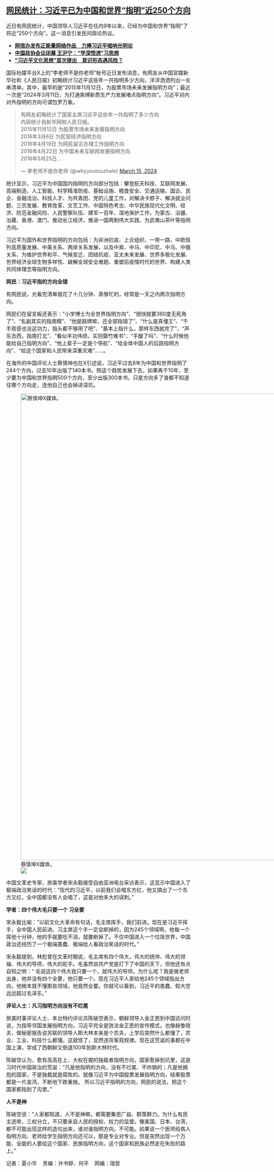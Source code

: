 <!--1710778380000-->
[网民统计：习近平已为中国和世界“指明”近250个方向](https://www.rfa.org/mandarin/yataibaodao/zhengzhi/hx2-03182024085515.html)
------

<p>近日有网民统计，中国领导人习近平在任内9年以来，已经为中国和世界“指明”了将近“250个方向”。这一消息引发民间舆论热议。</p><ul><li><strong><span class="result-title"> <a class="state-published" href="https://www.rfa.org/mandarin/yataibaodao/meiti/gt2-03122024080847.html">网信办发布正能量网络作品　力捧习近平唱响光明论</a> </span></strong></li><li><strong><span class="result-title"><a class="state-published" href="https://www.rfa.org/mandarin/Xinwen/6-03102024171021.html">中国政协会议闭幕 王沪宁：“学深悟透”习思想</a></span></strong></li><li><span class="result-title"> <a class="state-published" href="https://www.rfa.org/mandarin/yataibaodao/zhengzhi/jw-10092023101140.html"><strong>"习近平文化思想"首次提出　意识形态遇风险？</strong></a> </span></li></ul><p>国际社媒平台X上的“李老师不是你老师”帐号近日发布消息，有网友从中国官媒新华社和《人民日报》初略统计习近平这些年一共指明多少方向，洋洋洒洒列出一长串清单。其中，最早的是“2015年11月12日，为股票市场未来发展指明方向”；最近一次是“2024年3月11日，为打通束缚新质生产力发展堵点指明方向”。习近平对内对外指明的方向可谓包罗万象。</p><blockquote class="twitter-tweet"><p dir="ltr" lang="zh">有网友初略统计了国家主席习近平这些年一共指明了多少方向<br/>内容统计自新华网和人民日报。<br/>2015年11月12日 为股票市场未来发展指明方向<br/>2016年3月6日 为民营经济指明方向<br/>2016年4月19日 为网民留言办理工作指明方向<br/>2016年4月22日 为中国未来互联网发展指明方向<br/>2016年5月25日…</p>— 李老师不是你老师 (@whyyoutouzhele) <a href="https://twitter.com/whyyoutouzhele/status/1768760003379298739?ref_src=twsrc%5Etfw">March 15, 2024</a></blockquote><p></p><p>统计显示，习近平为中国国内指明的方向部分包括：攀登航天科技、互联网发展、高端制造、人工智能、科学精准防疫、基础设施、粮食安全、交通运输、国企、民企、金融法治、科技人才、为共青团、党的儿童工作，对解决卡脖子、解决就业问题、三农发展、教育改革、文艺工作、中国特色考古、中华民族现代化文明、经济、防范金融风险、人民警察队伍、建军一百年、湿地保护工作，为蒙古、治疆、治藏、香港、澳门、推动长江经济，推进一国两制伟大实践、为武夷山茶叶等指明方向。</p><p>习近平为国外和世界指明的方向包括：为非洲抗疫、上合组织、一带一路、中欧班列高质量发展、中美关系、两岸关系发展，以及中索、中马、中印尼、中乌、中俄关系、为维护世界和平、气候变迁、团结抗疫、亚太未来发展、世界多极化发展、世界经济全球生物多样性、破解全球安全难题、重塑后疫情时代的世界、构建人类共同体理念等指明方向。</p><p><strong>网民：习近平指的方向全错</strong></p><p>有网民说，光看完清单就花了十几分钟、真够忙的，经常是一天之内两次指明方向。</p><p>网民们在留言板还表示：“小学博士为全世界指明方向”、“很快就要360度无死角了”、“名副其实的指南精”、“他是路牌嘛，还全部指错了”、“什么是真懂王”、“千手观音也没这功力，指头都不够用了吧”、“基本上指什么，那样东西就完了”、“声东击西，指南打北”、“看似丰功伟绩，实则罄竹难书”、“手酸了吗”、“什么时候他能给自己指明方向”、“他上辈子一定是个导航”、“给全体中国人的后路指明方向”、“给这个国家和人民带来深重灾难”......。</p><p>在海外的中国评论人士蔡慎坤也在X引述说，习近平过去8年为中国和世界指明了244个方向，过去10年出版了140本书。照这个趋势发展下去，如果再干10年，至少要为中国和世界指明500个方向，至少出版300本书。只是方向多了谁都不知道往哪个方向走，连他自己也会掉进深坑。</p><p><figure class="image-richtext image-inline captioned" style="width:1256px;"><img alt="蔡慎坤X媒体。" height="1274" src="https://www.rfa.org/mandarin/yataibaodao/zhengzhi/hx2-03182024085515.html/2.jpg/@@images/94e421dc-cef0-41a5-adf8-2dc485f04c83.jpeg" title="2.jpg" width="1256"/><figcaption class="image-caption">蔡慎坤X媒体。</figcaption><small></small><div id="zoomattribute"><a data-caption="蔡慎坤X媒体。" data-fancybox="" href="https://www.rfa.org/mandarin/yataibaodao/zhengzhi/hx2-03182024085515.html/2.jpg" id="single_image" title="蔡慎坤X媒体。"><img src="/++plone++rfa-resources/img/icon-zoom.png"/></a></div></figure></p><p>中国文革史专家、旅美学者宋永毅接受自由亚洲电台采访表示，这显示中国进入了极端政治笑话的时代：“现代的习近平，以前我们会唱东方红，他又搞出了一个东方又红，全中国都没有人会唱了，这是对他多大的讽刺。”</p><p><strong>学者：四个伟大毛只要一个 习全要</strong></p><p>宋永毅比喻：“以前文化大革命有句话，毛主席挥手，我们前进。现在是习近平挥手，全中国人民前进。习主席这个手一定会断掉的，因为245个领域啊，他每一个挥他十分钟，他的手就要吃不消，就要断掉了。不仅中国进入一个垃圾世界，中国政治还经历了一个极端愚蠢、极端给人看政治笑话的时代。”</p><p>宋永毅提到，林彪曾在文革时期说，毛主席有四个伟大，伟大的统帅、伟大的领袖、伟大的导师、伟大的舵手。毛虽然说共产党是打下了中国的天下，但他还有点自知之明：“ 毛说这四个伟大我只要一个，就伟大的导师。为什么呢？我是做老师出身，他并没有四个全要，他只要一个。现在习近平人家给他245个领域指出方向，他根本就不懂那些领域，他竟然全要。你就可以看到，习近平的愚蠢、假大空远远超过毛泽东。”</p><p><strong>评论人士：凡习指明方向没有不烂尾</strong></p><p>旅美时事评论人士、本台特约评论员陈破空表示，朝鲜领导人金正恩到中国访问时说，为指导邻国发展指明方向，习近平完全是效法金正恩的宣传模式。也像赫鲁晓夫，做秘密报告说苏联的领导人斯大林本来是个农夫，上学后突然什么都懂了，农业、工业、科技什么都懂。这就怪了，显然违背客观规律。现在这荒诞的事都在中国上演，学成了西朝鲜又倒退100年到斯大林时代。</p><p>陈破空认为，愈有高高在上、大权在握的独裁者指明方向，国家愈掉到坑里，这是习时代中国政治的荒诞：“凡是他指明的方向，没有不烂尾、不炸锅的；凡是他拥抱的国家，不是独裁就是腐败的。就像习近平为中国股票发展指明方向，结果股票都是一片哀鸿，不断地下跌重挫。 所以习近平指明的方向，网民的说法，把这个国家都指到了沟里。”</p><p><strong>人不是神</strong></p><p>陈破空说：“人家都知道，人不是神嘛，都需要集思广益、群策群力。为什么有民主选举、三权分立，不只要来自人民的授权、权力的监督。像美国、日本、台湾，都不可能出现这样的造句出来，谁对谁指明方向，不可能。如果说一个医师给病人指明方向、老师给学生指明方向还可以，那是专业对专业。但是突然出现一个万能、全能的人要给这个国家、民族指明方向，这个国家和民族必然走在失败的路上。”</p><p>记者：夏小华    责编：许书婷、何平    网编：瑞哲</p>

